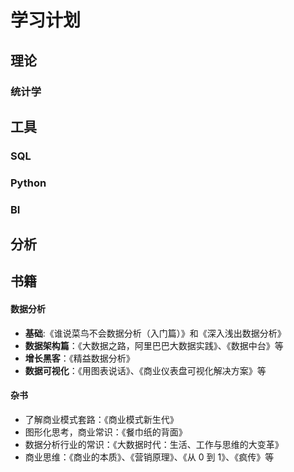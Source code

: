 # 学习计划

## 理论

### 统计学

## 工具

### SQL

### Python

### BI

## 分析

## 书籍

#### 数据分析

- **基础**:《谁说菜鸟不会数据分析（入门篇）》和《深入浅出数据分析》
- **数据架构篇**：《大数据之路，阿里巴巴大数据实践》、《数据中台》等
- **增长黑客**：《精益数据分析》
- **数据可视化**：《用图表说话》、《商业仪表盘可视化解决方案》等

#### 杂书

- 了解商业模式套路：《商业模式新生代》
- 图形化思考，商业常识：《餐巾纸的背面》
- 数据分析行业的常识：《大数据时代：生活、工作与思维的大变革》
- 商业思维：《商业的本质》、《营销原理》、《从 0 到 1》、《疯传》等

